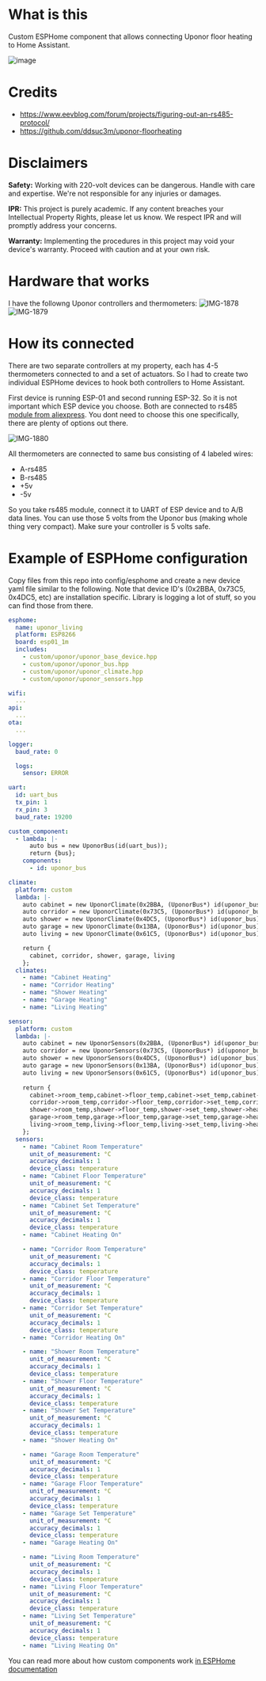 # What is this

Custom ESPHome component that allows connecting Uponor floor heating to Home Assistant.

![image](https://github.com/jaxer/uponor/assets/202096/57bf9eca-d867-4679-8d18-2524251c8cc0)


# Credits

- https://www.eevblog.com/forum/projects/figuring-out-an-rs485-protocol/
- https://github.com/ddsuc3m/uponor-floorheating

# Disclaimers

**Safety:** Working with 220-volt devices can be dangerous. Handle with care and expertise. We're not responsible for any injuries or damages.

**IPR:** This project is purely academic. If any content breaches your Intellectual Property Rights, please let us know. We respect IPR and will promptly address your concerns.

**Warranty:** Implementing the procedures in this project may void your device's warranty. Proceed with caution and at your own risk.

# Hardware that works

I have the followng Uponor controllers and thermometers:
![IMG-1878](https://github.com/jaxer/uponor/assets/202096/ea6d0e04-f4c3-4eab-9e98-0ccf560d3e62)
![IMG-1879](https://github.com/jaxer/uponor/assets/202096/1196b35e-383a-4d22-8dd2-d5e48add2870)

# How its connected

There are two separate controllers at my property, each has 4-5 thermometers connected to and a set of actuators.
So I had to create two individual ESPHome devices to hook both controllers to Home Assistant.

First device is running ESP-01 and second running ESP-32. So it is not important which ESP device you choose.
Both are connected to rs485 [module from aliexpress](https://www.aliexpress.com/item/32817720482.html?spm=a2g0o.order_list.order_list_main.30.789f180253LHvf). You dont need to choose this one specifically, there are plenty of options out there.

![IMG-1880](https://github.com/jaxer/uponor/assets/202096/d74dfc7d-894c-4b46-8b61-cf754bc57608)

All thermometers are connected to same bus consisting of 4 labeled wires:
- A-rs485
- B-rs485
- +5v
- -5v

So you take rs485 module, connect it to UART of ESP device and to A/B data lines. You can use those 5 volts from the Uponor bus (making whole thing very compact). Make sure your controller is 5 volts safe.

# Example of ESPHome configuration

Copy files from this repo into config/esphome and create a new device yaml file similar to the following.
Note that device ID's (0x2BBA, 0x73C5, 0x4DC5, etc) are installation specific. Library is logging a lot of stuff, so you can find those from there.

```yaml
esphome:
  name: uponor_living
  platform: ESP8266
  board: esp01_1m
  includes:
    - custom/uponor/uponor_base_device.hpp
    - custom/uponor/uponor_bus.hpp
    - custom/uponor/uponor_climate.hpp
    - custom/uponor/uponor_sensors.hpp

wifi:
  ...
api:
  ...
ota:
  ...

logger:
  baud_rate: 0

  logs:
    sensor: ERROR

uart:
  id: uart_bus
  tx_pin: 1
  rx_pin: 3
  baud_rate: 19200

custom_component:
  - lambda: |-
      auto bus = new UponorBus(id(uart_bus));
      return {bus};
    components:
      - id: uponor_bus

climate:
  platform: custom
  lambda: |-
    auto cabinet = new UponorClimate(0x2BBA, (UponorBus*) id(uponor_bus));
    auto corridor = new UponorClimate(0x73C5, (UponorBus*) id(uponor_bus));
    auto shower = new UponorClimate(0x4DC5, (UponorBus*) id(uponor_bus));
    auto garage = new UponorClimate(0x13BA, (UponorBus*) id(uponor_bus));
    auto living = new UponorClimate(0x61C5, (UponorBus*) id(uponor_bus));

    return {
      cabinet, corridor, shower, garage, living
    };
  climates:
    - name: "Cabinet Heating"
    - name: "Corridor Heating"
    - name: "Shower Heating"
    - name: "Garage Heating"
    - name: "Living Heating"

sensor:
  platform: custom
  lambda: |-
    auto cabinet = new UponorSensors(0x2BBA, (UponorBus*) id(uponor_bus));
    auto corridor = new UponorSensors(0x73C5, (UponorBus*) id(uponor_bus));
    auto shower = new UponorSensors(0x4DC5, (UponorBus*) id(uponor_bus));
    auto garage = new UponorSensors(0x13BA, (UponorBus*) id(uponor_bus));
    auto living = new UponorSensors(0x61C5, (UponorBus*) id(uponor_bus));
    
    return {
      cabinet->room_temp,cabinet->floor_temp,cabinet->set_temp,cabinet->heating,
      corridor->room_temp,corridor->floor_temp,corridor->set_temp,corridor->heating,
      shower->room_temp,shower->floor_temp,shower->set_temp,shower->heating,
      garage->room_temp,garage->floor_temp,garage->set_temp,garage->heating,
      living->room_temp,living->floor_temp,living->set_temp,living->heating,
    };
  sensors:
    - name: "Cabinet Room Temperature"
      unit_of_measurement: °C
      accuracy_decimals: 1
      device_class: temperature
    - name: "Cabinet Floor Temperature"
      unit_of_measurement: °C
      accuracy_decimals: 1
      device_class: temperature
    - name: "Cabinet Set Temperature"
      unit_of_measurement: °C
      accuracy_decimals: 1
      device_class: temperature
    - name: "Cabinet Heating On"

    - name: "Corridor Room Temperature"
      unit_of_measurement: °C
      accuracy_decimals: 1
      device_class: temperature
    - name: "Corridor Floor Temperature"
      unit_of_measurement: °C
      accuracy_decimals: 1
      device_class: temperature
    - name: "Corridor Set Temperature"
      unit_of_measurement: °C
      accuracy_decimals: 1
      device_class: temperature
    - name: "Corridor Heating On"

    - name: "Shower Room Temperature"
      unit_of_measurement: °C
      accuracy_decimals: 1
      device_class: temperature
    - name: "Shower Floor Temperature"
      unit_of_measurement: °C
      accuracy_decimals: 1
      device_class: temperature
    - name: "Shower Set Temperature"
      unit_of_measurement: °C
      accuracy_decimals: 1
      device_class: temperature
    - name: "Shower Heating On"

    - name: "Garage Room Temperature"
      unit_of_measurement: °C
      accuracy_decimals: 1
      device_class: temperature
    - name: "Garage Floor Temperature"
      unit_of_measurement: °C
      accuracy_decimals: 1
      device_class: temperature
    - name: "Garage Set Temperature"
      unit_of_measurement: °C
      accuracy_decimals: 1
      device_class: temperature
    - name: "Garage Heating On"

    - name: "Living Room Temperature"
      unit_of_measurement: °C
      accuracy_decimals: 1
      device_class: temperature
    - name: "Living Floor Temperature"
      unit_of_measurement: °C
      accuracy_decimals: 1
      device_class: temperature
    - name: "Living Set Temperature"
      unit_of_measurement: °C
      accuracy_decimals: 1
      device_class: temperature
    - name: "Living Heating On"
```

You can read more about how custom components work [in ESPHome documentation](https://esphome.io/custom/index.html)
